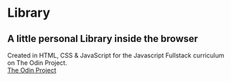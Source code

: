# Library

## A little personal Library inside the browser 
Created in HTML, CSS & JavaScript for the Javascript Fullstack curriculum on The Odin Project. <br>
[The Odin Project](https://www.theodinproject.com/)